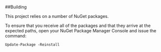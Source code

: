 ##Building

This project relies on a number of NuGet packages.

To ensure that you receive all of the packages and that they arrive at the
expected paths, open your NuGet Package Manager Console and issue the command:

```
Update-Package -Reinstall
```
